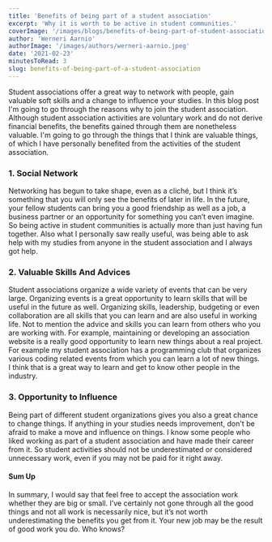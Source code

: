 ```yaml
---
title: 'Benefits of being part of a student association'
excerpt: 'Why it is worth to be active in student communities.'
coverImage: '/images/blogs/benefits-of-being-part-of-student-association.jpg'
author: 'Werneri Aarnio'
authorImage: '/images/authors/werneri-aarnio.jpeg'
date: '2021-02-23'
minutesToRead: 3
slug: benefits-of-being-part-of-a-student-association
---
```


Student associations offer a great way to network with people, gain valuable soft skills and a change to influence your studies. In this blog post I'm going to go through the reasons why to join the student association. Although student association activities are voluntary work and do not derive financial benefits, the benefits gained through them are nonetheless valuable. 
I'm going to go through the things that I think are valuable things, of which I have personally benefited from the activities of the student association.

### 1. Social Network

Networking has begun to take shape, even as a cliché, but I think it’s something that you will only see the benefits of later in life. In the future, your fellow students can bring you a good friendship as well as a job, a business partner or an opportunity for something you can’t even imagine. So being active in student communities is actually more than just having fun together. Also what I personally saw really useful, was being able to ask help with my studies from anyone in the student association and I always got help. 

### 2. Valuable Skills And Advices

Student associations organize a wide variety of events that can be very large. Organizing events is a great opportunity to learn skills that will be useful in the future as well. Organizing skills, leadership, budgeting or even collaboration are all skills that you can learn and are also useful in working life. Not to mention the advice and skills you can learn from others who you are working with. For example, maintaining or developing an association website is a really good opportunity to learn new things about a real project. For example my student association has a programming club that organizes various coding related events from which you can learn a lot of new things. I think that is a great way to learn and get to know other people in the industry.

### 3. Opportunity to Influence

Being part of different student organizations gives you also a great chance to change things. If anything in your studies needs improvement, don't be afraid to make a move and influence on things. I know some people who liked working as part of a student association and have made their career from it. So student activities should not be underestimated or considered unnecessary work, even if you may not be paid for it right away. 

#### Sum Up

In summary, I would say that feel free to accept the association work whether they are big or small. I’ve certainly not gone through all the good things and not all work is necessarily nice, but it’s not worth underestimating the benefits you get from it. Your new job may be the result of good work you do. Who knows?